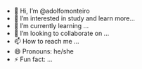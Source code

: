 - 👋 Hi, I’m @adolfomonteiro
- 👀 I’m interested in study  and learn more...
- 🌱 I’m currently learning ...
- 💞️ I’m looking to collaborate on ...
- 📫 How to reach me ...
- 😄 Pronouns: he/she
- ⚡ Fun fact: ...

<!---
adolfomonteiro/adolfomonteiro is a ✨ special ✨ repository because its `README.md` (this file) appears on your GitHub profile.
You can click the Preview link to take a look at your changes.
--->
